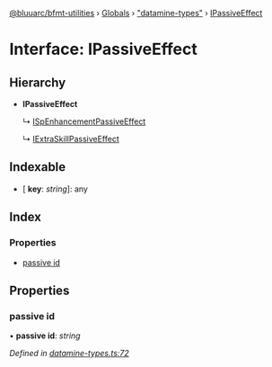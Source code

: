 [@bluuarc/bfmt-utilities](../README.md) › [Globals](../globals.md) › ["datamine-types"](../modules/_datamine_types_.md) › [IPassiveEffect](_datamine_types_.ipassiveeffect.md)

# Interface: IPassiveEffect

## Hierarchy

* **IPassiveEffect**

  ↳ [ISpEnhancementPassiveEffect](_datamine_types_.ispenhancementpassiveeffect.md)

  ↳ [IExtraSkillPassiveEffect](_datamine_types_.iextraskillpassiveeffect.md)

## Indexable

* \[ **key**: *string*\]: any

## Index

### Properties

* [passive id](_datamine_types_.ipassiveeffect.md#passive-id)

## Properties

###  passive id

• **passive id**: *string*

*Defined in [datamine-types.ts:72](https://github.com/BluuArc/bfmt-utilities/blob/1177551/src/datamine-types.ts#L72)*
